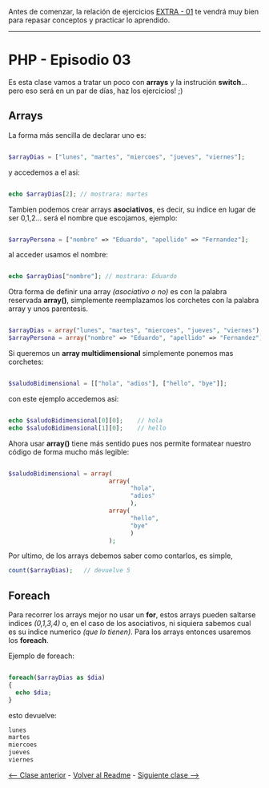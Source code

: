 Antes de comenzar, la relación de ejercicios [EXTRA - 01](https://github.com/EduFdezSoy/curso-php/blob/master/ejercicios/extra-01.md#practica-extra-01) te vendrá muy bien para repasar conceptos y practicar lo aprendido.  

---

# PHP - Episodio 03

Es esta clase vamos a tratar un poco con **arrays** y la instrución **switch**... pero eso será en un par de días, haz los ejercicios! ;)

## Arrays
La forma m&aacute;s sencilla de declarar uno es:
```php

$arrayDias = ["lunes", "martes", "miercoes", "jueves", "viernes"];

```
y accedemos a el asi:
```php

echo $arrayDias[2]; // mostrara: martes

```
Tambien podemos crear arrays **asociativos**, es decir, su indice en lugar de ser 0,1,2... ser&aacute; el nombre que escojamos, ejemplo:
```php

$arrayPersona = ["nombre" => "Eduardo", "apellido" => "Fernandez"];

```
al acceder usamos el nombre:
```php

echo $arrayDias["nombre"]; // mostrara: Eduardo

```
Otra forma de definir una array *(asociativo o no)* es con la palabra reservada **array()**, simplemente reemplazamos los corchetes con la palabra array y unos parentesis.
```php

$arrayDias = array("lunes", "martes", "miercoes", "jueves", "viernes");
$arrayPersona = array("nombre" => "Eduardo", "apellido" => "Fernandez");

```

Si queremos un **array multidimensional** simplemente ponemos mas corchetes:
```php

$saludoBidimensional = [["hola", "adios"], ["hello", "bye"]];

```
con este ejemplo accedemos asi:
```php

echo $saludoBidimensional[0][0];    // hola
echo $saludoBidimensional[1][0];    // hello

```

Ahora usar **array()** tiene m&aacute;s sentido pues nos permite formatear nuestro c&oacute;digo de forma mucho m&aacute;s legible:
```php

$saludoBidimensional = array(
                            array(
                                  "hola",
                                  "adios"
                                  ),
                            array(
                                  "hello",
                                  "bye"
                                  )
                            );

```

Por ultimo, de los arrays debemos saber como contarlos, es simple,
```php
count($arrayDias);   // devuelve 5
```

## Foreach
Para recorrer los arrays mejor no usar un **for**, estos arrays pueden saltarse indices *(0,1,3,4)* o, en el caso de los asociativos, ni siquiera sabemos cual es su indice numerico *(que lo tienen)*. Para los arrays entonces usaremos los **foreach**.  

Ejemplo de foreach:
```php

foreach($arrayDias as $dia)
{
  echo $dia;
}

```
esto devuelve:
```php
lunes
martes
miercoes
jueves
viernes
```


[<-- Clase anterior](https://github.com/EduFdezSoy/curso-php/blob/master/php-02.md) - [Volver al Readme](https://github.com/EduFdezSoy/curso-php/blob/master/README.md#curso-php) - [Siguiente clase -->](https://github.com/EduFdezSoy/curso-php/blob/master/php-04.md)
